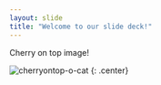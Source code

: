```yaml
---
layout: slide
title: "Welcome to our slide deck!"
---
```


Cherry on top image!

![cherryontop-o-cat](https://octodex.github.com/images/cherryontop-o-cat.png)
{: .center}
